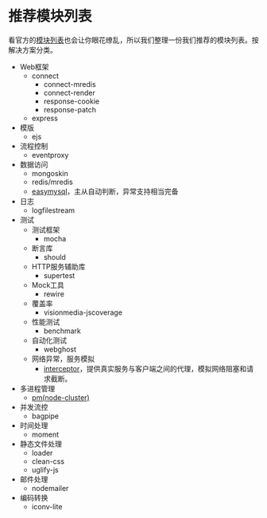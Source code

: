 推荐模块列表
======
看官方的[模块列表](https://github.com/joyent/node/wiki/modules)也会让你眼花缭乱，所以我们整理一份我们推荐的模块列表。按解决方案分类。

- Web框架
    - connect
        - connect-mredis
        - connect-render
        - response-cookie
        - response-patch
    - express
- 模版
    - ejs
- 流程控制
    - eventproxy
- 数据访问
    - mongoskin
    - redis/mredis
    - [easymysql](https://github.com/aleafs/easymysql)，主从自动判断，异常支持相当完备
- 日志
    - logfilestream 
- 测试
    - 测试框架
        - mocha
    - 断言库
        - should
    - HTTP服务辅助库
        - supertest
    - Mock工具
        - rewire
    - 覆盖率
        - visionmedia-jscoverage 
    - 性能测试
        - benchmark
    - 自动化测试
        - webghost
    - 网络异常，服务模拟
        - [interceptor](https://github.com/dead-horse/interceptor)，提供真实服务与客户端之间的代理，模拟网络阻塞和请求截断。
- 多进程管理
    - [pm(node-cluster)](https://github.com/aleafs/pm)
- 并发流控
    - bagpipe
- 时间处理
    - moment
- 静态文件处理
    - loader
    - clean-css
    - uglify-js
- 邮件处理
    - nodemailer
- 编码转换
    - iconv-lite
    
     
     

